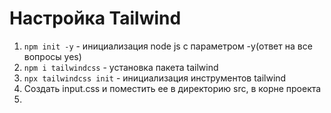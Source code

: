# Настройка Tailwind

1.  `npm init -y` - инициализация node js c параметром -y(ответ на все вопросы yes)
2.  `npm i tailwindcss` - установка пакета tailwind
3.  `npx tailwindcss init` - инициализация инструментов tailwind
4.  Создать input.css и поместить ее в директорию src, в корне проекта
5.
